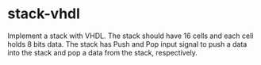 # stack-vhdl
Implement a stack with VHDL. The stack should have 16 cells and each cell
holds 8 bits data. The stack has Push and Pop input signal to push a data
into the stack and pop a data from the stack, respectively.
